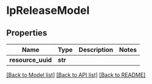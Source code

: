 # IpReleaseModel

## Properties
Name | Type | Description | Notes
------------ | ------------- | ------------- | -------------
**resource_uuid** | **str** |  | 

[[Back to Model list]](../README.md#documentation-for-models) [[Back to API list]](../README.md#documentation-for-api-endpoints) [[Back to README]](../README.md)


